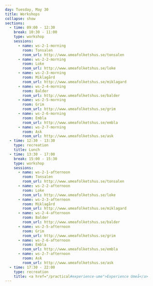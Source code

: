 ```yaml
---
day: Tuesday, May 30
title: Workshops
collapse: show
sections:
  - time: 09:00 - 12:30
    break: 10:30 - 11:00
    type: workshop
    sessions:
      - name: ws-2-1-morning
        room: Tonsalen
        room_url: http://www.umeafolketshus.se/tonsalen
      - name: ws-2-2-morning
        room: Loke
        room_url: http://www.umeafolketshus.se/loke
      - name: ws-2-3-morning
        room: Miklagård
        room_url: http://www.umeafolketshus.se/miklagard
      - name: ws-2-4-morning
        room: Balder
        room_url: http://www.umeafolketshus.se/balder
      - name: ws-2-5-morning
        room: Grim
        room_url: http://www.umeafolketshus.se/grim
      - name: ws-2-6-morning
        room: Embla
        room_url: http://www.umeafolketshus.se/embla
      - name: ws-2-7-morning
        room: Ask
        room_url: http://www.umeafolketshus.se/ask
  - time: 12:30 - 13:30
    type: recreation
    title: Lunch
  - time: 13:30 - 17:00
    break: 15:00 - 15:30
    type: workshop
    sessions:
      - name: ws-2-1-afternoon
        room: Tonsalen
        room_url: http://www.umeafolketshus.se/tonsalen
      - name: ws-2-2-afternoon
        room: Loke
        room_url: http://www.umeafolketshus.se/loke
      - name: ws-2-3-afternoon
        room: Miklagård
        room_url: http://www.umeafolketshus.se/miklagard
      - name: ws-2-4-afternoon
        room: Balder
        room_url: http://www.umeafolketshus.se/balder
      - name: ws-2-5-afternoon
        room: Grim
        room_url: http://www.umeafolketshus.se/grim
      - name: ws-2-6-afternoon
        room: Embla
        room_url: http://www.umeafolketshus.se/embla
      - name: ws-2-7-afternoon
        room: Ask
        room_url: http://www.umeafolketshus.se/ask
  - time: 17:30 - 22:00
    type: recreation
    title: <a href="/practical#experience-ume">Experience Umeå</a>
---
```

